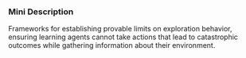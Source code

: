### Mini Description

Frameworks for establishing provable limits on exploration behavior, ensuring learning agents cannot take actions that lead to catastrophic outcomes while gathering information about their environment.
